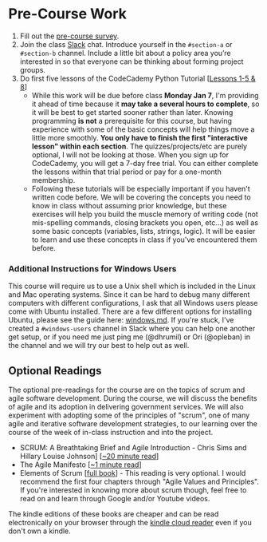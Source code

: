 # Pre-Course Work

1. Fill out the [pre-course survey](https://goo.gl/forms/bSV9N3E0Qt8sd3Y13).
2. Join the class [Slack](https://code4policy.slack.com/join/signup) chat. Introduce yourself in the `#section-a` or `#section-b` channel. Include a little bit about a policy area you’re interested in so that everyone can be thinking about forming project groups.
3. Do first five lessons of the CodeCademy Python Tutorial [[Lessons 1-5 & 8](https://www.codecademy.com/learn/learn-python-3)]
	- While this work will be due before class **Monday Jan 7**, I'm providing it ahead of time because it **may take a several hours to complete**, so it will be best to get started sooner rather than later. Knowing programming **is not** a prerequisite for this course, but having experience with some of the basic concepts will help things move a little more smoothly. **You only have to finish the first "interactive lesson" within each section**. The quizzes/projects/etc are purely optional, I will not be looking at those. When you sign up for CodeCademy, you will get a 7-day free trial. You can either complete the lessons within that trial period or pay for a one-month membership.
	- Following these tutorials will be especially important if you haven't written code before. We will be covering the concepts you need to know in class without assuming prior knowledge, but these exercises will help you build the muscle memory of writing code (not mis-spelling commands, closing brackets you open, etc...) as well as some basic concepts (variables, lists, strings, logic). It will be easier to learn and use these concepts in class if you've encountered them before.

### Additional Instructions for Windows Users

This course will require us to use a Unix shell which is included in the Linux and Mac operating systems. Since it can be hard to debug many different computers with different configurations, I ask that all Windows users please come with Ubuntu installed. There are a few different options for installing Ubuntu, please see the guide here: [windows.md](windows.md). If you're stuck, I've created a `#windows-users` channel in Slack where you can help one another get setup, or if you need me just ping me (@dhrumil) or Ori (@opleban) in the channel and we will try our best to help out as well.

## Optional Readings
The optional pre-readings for the course are on the topics of scrum and agile software development. During the course, we will discuss the benefits of agile and its adoption in delivering government services. We will also experiment with adopting some of the principles of "scrum", one of many agile and iterative software development strategies, to our learning over the course of the week of in-class instruction and into the project.

* SCRUM: A Breathtaking Brief and Agile Introduction - Chris Sims and Hillary Louise Johnson] [[~20 minute read](https://www.amazon.com/Scrum-Breathtakingly-Brief-Agile-Introduction/dp/193796504X)]
* The Agile Manifesto [[~1 minute read](http://agilemanifesto.org/)]
* Elements of Scrum [[full book](https://www.amazon.com/gp/product/B004O0U74Q/ref=oh_aui_d_detailpage_o00_?ie=UTF8&psc=1)]	- This reading is very optional. I would recommend the first four chapters through "Agile Values and Principles". If you're interested in knowing more about scrum though, feel free to read on and learn through Google and/or Youtube videos.

The kindle editions of these books are cheaper and can be read electronically on your browser through the [kindle cloud reader](https://read.amazon.com/) even if you don't own a kindle.
